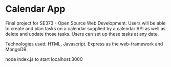 # Calendar App
Final project for SE373 - Open Source Web Development. 
Users will be able to create and plan tasks on a calendar supplied by a calendar API as well as delete and update those tasks. Users can set up these tasks at any date.

Technologies used: HTML, Javascript. Express as the web-framework and MongoDB.


node index.js to start
localhost:3000
